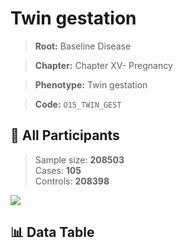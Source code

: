 # Twin gestation

> **Root:** Baseline Disease  

> **Chapter:** Chapter XV- Pregnancy  

> **Phenotype:** Twin gestation  

> **Code:** `O15_TWIN_GEST`

## 🧪 All Participants  
> Sample size: **208503**  
> Cases: **105**  
> Controls: **208398**
<img src="/Sensitive/Figures/ALL/Baseline/O15_TWIN_GEST.png"/>

## 📊 Data Table
<CsvTableMRF src="/Sensitive/Data/ALL/Baseline/LG_O15_TWIN_GEST.csv"/>

